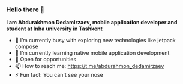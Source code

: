 ### Hello there 👋


**I am Abdurakhmon Dedamirzaev, mobile application developer and student at Inha university in Tashkent**

- 🔭 I’m currently busy with exploring new technologies like jetpack compose
- 🌱 I’m currently learning native mobile application development
- 🤔 Open for opportunities
- 📫 How to reach me: https://t.me/abdurahmon_dedamirzaev
- ⚡ Fun fact: You can't see your nose

<!--<a href="https://payme.uz/6384af5565f23ea1d3f41292" target="_blank"><img src="https://cdn.buymeacoffee.com/buttons/default-orange.png" alt="Buy Me A Coffee" height="41" width="174"></a> -->


